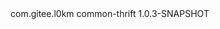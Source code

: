 <dependency>
	<groupId>com.gitee.l0km</groupId>
	<artifactId>common-thrift</artifactId>
	<version>1.0.3-SNAPSHOT</version>
</dependency>
